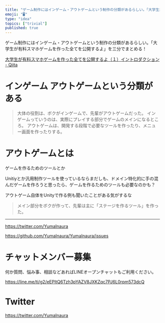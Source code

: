 ```yaml
---
title: "ゲーム制作にはインゲーム・アウトゲームという制作の分類があるらしい。「大学生が有料スマホゲームを作った全てを公開するよ」を三分でまとめる！"
emoji: "🖥"
type: "idea"
topics: ["trivial"]
published: true
---
```


ゲーム制作にはインゲーム・アウトゲームという制作の分類があるらしい。「大学生が有料スマホゲームを作った全てを公開するよ」を三分でまとめる！

[大学生が有料スマホゲームを作った全てを公開するよ（１）イントロダクション - Qiita](https://qiita.com/shoi_ito/items/2234414af441e448a85e)

# インゲーム アウトゲームという分類がある

>大体の役割は、ボクがインゲームで、先輩がアウトゲームだった。
>インゲームっていうのは、実際にプレイする部分でゲームのメインになるところ。
>アウトゲームは、開発する段階で必要なツールを作ったり、メニュー画面を作ったりする。

# アウトゲームとは

ゲームを作るためのツールとか

Unitiyとか汎用制作ツールを使っているならまだしも、ドメイン特化的に手の混んだゲームを作ろうと思ったら、ゲームを作るためのツールも必要なのかも？

アウトゲーム自体をUnityで作る例も聞いたことがある気がするな

>メイン部分をボクが作って、先輩は主に「ステージを作るツール」を作った。


---

https://twitter.com/YumaInaura

https://github.com/YumaInaura/YumaInaura/issues








<!-- Update From Qiita API -->

# チャットメンバー募集


何か質問、悩み事、相談などあればLINEオープンチャットもご利用ください。

https://line.me/ti/g2/eEPltQ6Tzh3pYAZV8JXKZqc7PJ6L0rpm573dcQ





# Twitter


https://twitter.com/YumaInaura


<!-- Update From Qiita API -->


